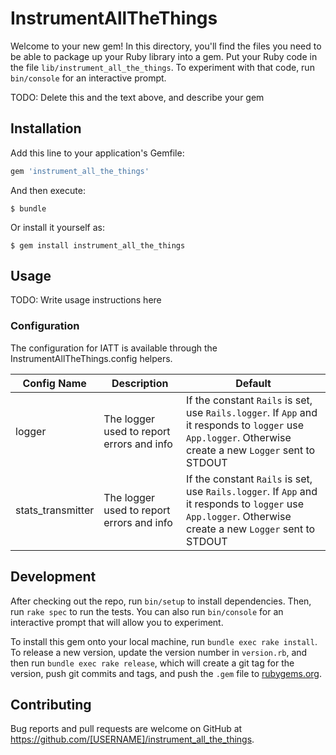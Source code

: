 # InstrumentAllTheThings

Welcome to your new gem! In this directory, you'll find the files you need to be able to package up your Ruby library into a gem. Put your Ruby code in the file `lib/instrument_all_the_things`. To experiment with that code, run `bin/console` for an interactive prompt.

TODO: Delete this and the text above, and describe your gem

## Installation

Add this line to your application's Gemfile:

```ruby
gem 'instrument_all_the_things'
```

And then execute:

    $ bundle

Or install it yourself as:

    $ gem install instrument_all_the_things

## Usage

TODO: Write usage instructions here


### Configuration
The configuration for IATT is available through the InstrumentAllTheThings.config helpers.

| Config Name | Description                               | Default
| ----------- | -----------                               | -------
| logger      | The logger used to report errors and info | If the constant `Rails` is set, use `Rails.logger`. If `App` and it responds to `logger` use `App.logger`. Otherwise create a new `Logger` sent to STDOUT
| stats_transmitter | The logger used to report errors and info | If the constant `Rails` is set, use `Rails.logger`. If `App` and it responds to `logger` use `App.logger`. Otherwise create a new `Logger` sent to STDOUT

## Development

After checking out the repo, run `bin/setup` to install dependencies. Then, run `rake spec` to run the tests. You can also run `bin/console` for an interactive prompt that will allow you to experiment.

To install this gem onto your local machine, run `bundle exec rake install`. To release a new version, update the version number in `version.rb`, and then run `bundle exec rake release`, which will create a git tag for the version, push git commits and tags, and push the `.gem` file to [rubygems.org](https://rubygems.org).

## Contributing

Bug reports and pull requests are welcome on GitHub at https://github.com/[USERNAME]/instrument_all_the_things.

